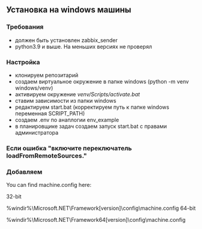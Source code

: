 ## Установка на windows машины
### Требования
- должен быть установлен zabbix_sender
- python3.9 и выше. На меньших версиях не проверял

### Настройка
- клонируем репозитарий
- создаем виртуальное окружение в папке windows (python -m venv windows/venv)
- активируем окружение *venv/Scripts/activate.bat*
- ставим зависимости из папки windows
- редактируем start.bat (корректируем путь к папке windows переменная SCRIPT_PATH)
- создаем .env по анаплогии env_example
- в планировщике задач создаем запуск start.bat с правами администратора

### Если ошибка "включите переключатель loadFromRemoteSources."
### Добавляем 
<configuration>
    <runtime>
       <loadFromRemoteSources enabled="true"/>
   </runtime>
</configuration>
You can find machine.config here:

32-bit

%windir%\Microsoft.NET\Framework\[version]\config\machine.config
64-bit

%windir%\Microsoft.NET\Framework64\[version]\config\machine.config
